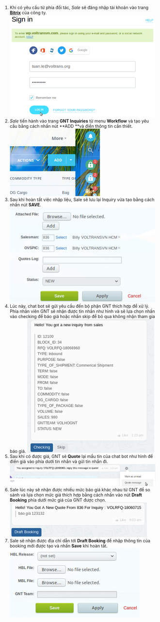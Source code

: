 1. Khi có yêu cầu từ phía đối tác, *Sale* sẽ đăng nhập tài khoản vào trang [**Bitrix**](https://wp.voltransvn.com) của công ty.
     ![Login](https://raw.githubusercontent.com/1453066/Guildline/master/Image/Login.png)
2. *Sale* tiến hành vào trang **GNT Inquiries** từ menu **Workflow**  và tạo yêu cầu bằng cách nhấn nút **ADD **và điền thông tin cần thiết.
     ![Add](https://raw.githubusercontent.com/1453066/Guildline/master/Image/ADD.png) 
3. Sau khi hoàn tất việc nhập liệu, Sale sẽ lưu lại Inquiry vừa tạo bằng cách nhấn nút **SAVE**.
     ![Save](https://raw.githubusercontent.com/1453066/Guildline/master/Image/SAVE.png)
4. Lúc này, chat bot sẽ gửi yêu cầu đến bộ phận GNT thích hợp để xử lý. Phía nhân viên GNT sẽ nhận được tin nhắn như hình và sẽ lựa chọn nhấn vào checking để báo giá hoặc nhấn skip để bỏ qua không nhận tham gia báo giá.
     ![GNT](https://raw.githubusercontent.com/1453066/Guildline/master/Image/GNT.png) 
5. Sau khi có được giá, GNT sẽ **Quote** lại mẩu tin của chat bot như hình để điền giá vào phía dưới tin nhắn và gửi tin nhắn đi. 
     ![Message](https://raw.githubusercontent.com/1453066/Guildline/master/Image/Message.png) 
6. Sale lúc này sẽ nhận được nhiều mức báo giá khác nhau từ GNT để so sánh và lựa chọn mức giá thích hợp bằng cách nhấn vào nút **Draft Booking** phía dưới mức giá của GNT được chọn.
     ![Draft Booking](https://raw.githubusercontent.com/1453066/Guildline/master/Image/Draft%20Booking.png)
7. Sale sẽ nhận được địa chỉ dẫn tới **Draft Booking** để nhập thông tin của booking mới được tạo và nhấn **Save** khi hoàn tất.
     ![Done](https://raw.githubusercontent.com/1453066/Guildline/master/Image/Done.png)